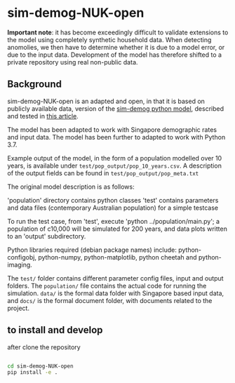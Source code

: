 # sim-demog-NUK-open

**Important note**: it has become exceedingly difficult to validate extensions to the model using completely synthetic household data. When detecting anomolies, we then have to determine whether it is due to a model error, or due to the input data. Development of the model has therefore shifted to a private repository using real non-public data.

## Background

sim-demog-NUK-open is an adapted and open, in that it is based on publicly available data, version of the [sim-demog python model](https://github.com/nicgeard/sim-demog), described and tested in [this article](http://jasss.soc.surrey.ac.uk/16/1/8.html).

The model has been adapted to work with Singapore demographic rates and input data. The model has been further to adapted to work with Python 3.7.

Example output of the model, in the form of a population modelled over 10 years, is available under `test/pop_output/pop_10_years.csv`. A description of the output fields can be found in `test/pop_output/pop_meta.txt`

The original model description is as follows:

  'population' directory contains python classes
  'test' contains parameters and data files (contemporary Australian population) for a simple testcase

  To run the test case, from 'test', execute 'python ../population/main.py'; a population of c10,000 will be simulated for 200 years, and data plots written to an 'output' subdirectory.

  Python libraries required (debian package names) include: python-configobj, python-numpy, python-matplotlib, python cheetah and python-imaging.
  
 The `test/` folder contains different parameter config files, input and output folders. The `population/` file contains the actual code for running the simulation. `data/` is the formal data folder with Singapore based input data, and `docs/` is the formal document folder, with documents related to the project. 

## to install and develop

after clone the repository

```sh

cd sim-demog-NUK-open
pip install -e .

```
